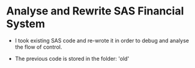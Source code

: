 
# Analyse and Rewrite SAS Financial System

- I took existing SAS code and re-wrote it in order to debug and
  analyse the flow of control.

- The previous code is stored in the folder: 'old'
